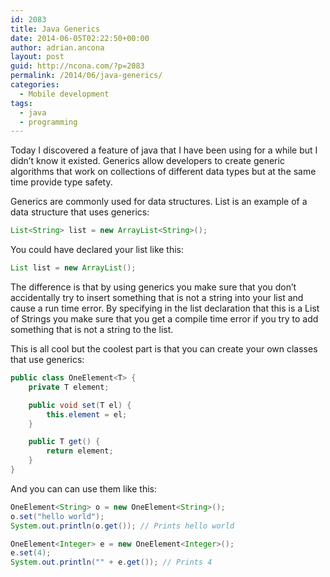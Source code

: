 ```yaml
---
id: 2083
title: Java Generics
date: 2014-06-05T02:22:50+00:00
author: adrian.ancona
layout: post
guid: http://ncona.com/?p=2083
permalink: /2014/06/java-generics/
categories:
  - Mobile development
tags:
  - java
  - programming
---
```

Today I discovered a feature of java that I have been using for a while but I didn&#8217;t know it existed. Generics allow developers to create generic algorithms that work on collections of different data types but at the same time provide type safety.

Generics are commonly used for data structures. List is an example of a data structure that uses generics:

```java
List<String> list = new ArrayList<String>();
```

You could have declared your list like this:

```java
List list = new ArrayList();
```

The difference is that by using generics you make sure that you don&#8217;t accidentally try to insert something that is not a string into your list and cause a run time error. By specifying in the list declaration that this is a List of Strings you make sure that you get a compile time error if you try to add something that is not a string to the list.

<!--more-->

This is all cool but the coolest part is that you can create your own classes that use generics:

```java
public class OneElement<T> {
    private T element;

    public void set(T el) {
        this.element = el;
    }

    public T get() {
        return element;
    }
}
```

And you can can use them like this:

```java
OneElement<String> o = new OneElement<String>();
o.set("hello world");
System.out.println(o.get()); // Prints hello world

OneElement<Integer> e = new OneElement<Integer>();
e.set(4);
System.out.println("" + e.get()); // Prints 4
```
